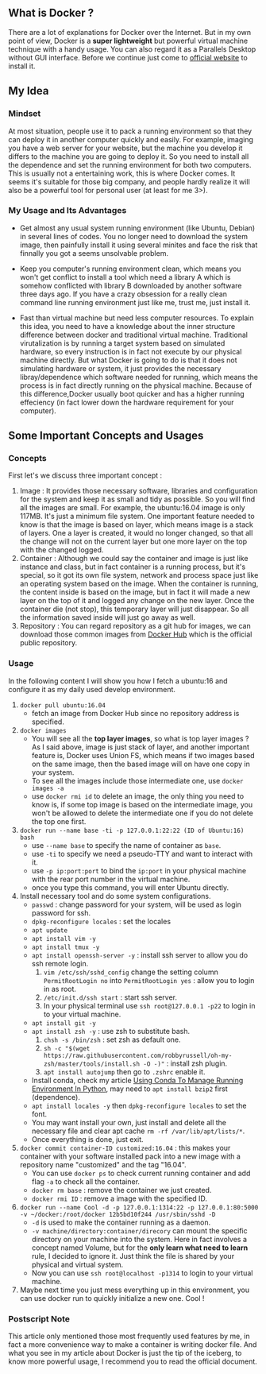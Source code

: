 ## What is Docker ?

There are a lot of explanations for Docker over the Internet. But in my own point of view, Docker is a **super lightweight** but powerful virtual machine technique with
a handy usage. You can also regard it as a Parallels Desktop without GUI interface. Before we continue just come to [official website](https://www.docker.com) to install it.

## My Idea

### Mindset

At most situation, people use it to pack a running environment so that they can deploy it in another computer quickly and easily. For example,
imaging you have a web server for your website, but the machine you develop it differs to the machine you are going to deploy it. So you need to
install all the dependence and set the running environment for both two computers. This is usually not a entertaining work, this is where Docker comes.
It seems it's suitable for those big company, and people hardly realize it will also be a powerful tool for personal user (at least for me 3>). 


### My Usage and Its Advantages

+ Get almost any usual system running environment  (like Ubuntu, Debian) in several lines of codes.
You no longer need to download the system image, then painfully install it using several minites and
face the risk that finnally you got a seems unsolvable problem.

+ Keep you computer's running environment clean, which means you won't get conflict to install a tool which need a library A
which is somehow conflicted with library B downloaded by another software three days ago. If you have a crazy obsession for a really clean command line running environment just like me, trust me, just install it.

+ Fast than virtual machine but need less computer resources. To explain this idea, you need to have a knowledge about the inner structure difference between docker and traditional virtual machine. Traditional virutalization is by running a target system based on simulated hardware, so every instruction is in fact not execute by our physical machine directly. But what Docker is going to do is that it does not simulating hardware or system, it just provides the necessary libray/dependence which software needed for running, which means the process is in fact directly running on the physical machine. Because of this difference,Docker usually boot quicker and has a higher running effeciency (in fact lower down the hardware requirement for your computer).


## Some Important Concepts and Usages

### Concepts

First let's we discuss three important concept :

1. Image : It provides those necessary software, libraries and configuration for the system and keep it as small and tidy as possible. So you will find all the
images are small. For example, the ubuntu:16.04 image is only 117MB. It's just a minimum file system. One important feature needed to know is that the image is
based on layer, which means image is a stack of layers. One a layer is created, it would no longer changed, so that all the change will not on the current layer
but one more layer on the top with the changed logged.
2. Container : Although we could say the container and image is just like instance and class, but in fact container is a running process, but it's special, so it
got its own file system, network and process space just like an operating system based on the image. When the container is running, the content inside is based on
the image, but in fact it will made a new layer on the top of it and logged any change on the new layer. Once the container die (not stop), this temporary layer will
just disappear. So all the information saved inside will just go away as well.
3. Repository : You can regard repository as a git hub for images, we can download those common images from [Docker Hub](https://hub.docker.com) which is the official
public repository.

### Usage

In the following content I will show you how I fetch a ubuntu:16 and configure it as my daily used develop environment.

1. `docker pull ubuntu:16.04`
    + fetch an image from Docker Hub since no repository address is specified.
2. `docker images`
    + You will see all the **top layer images**, so what is top layer images ? As I said above, image is just stack of layer, and another important feature is, Docker
    uses Union FS, which means if two images based on the same image, then the based image will on have one copy in your system. 
    + To see all the images include those intermediate one, use `docker images -a`
    + use `docker rmi id` to delete an image, the only thing you need to know is, if some top image is based on the intermediate image, you won't be allowed to delete
    the intermediate one if you do not delete the top one first.
3. `docker run --name base -ti -p 127.0.0.1:22:22 (ID of Ubuntu:16) bash`
    + use `--name base` to specify the name of container as `base`.
    + use `-ti` to specify we need a pseudo-TTY and want to interact with it.
    + use `-p ip:port:port` to bind the `ip:port` in your physical machine with the rear port number in the virtual machine.
    + once you type this command, you will enter Ubuntu directly.
4. Install necessary tool and do some system configurations.
    + `passwd` : change password for your system, will be used as login password for ssh.
    + `dpkg-reconfigure locales` : set the locales
    + `apt update`
    + `apt install vim -y`
    + `apt install tmux -y`
    + `apt install openssh-server -y` : install ssh server to allow you do ssh remote login.
        1. `vim /etc/ssh/sshd_config` change the setting column `PermitRootLogin no` into `PermitRootLogin yes` : allow you to login in as root.
        2. `/etc/init.d/ssh start` : start ssh server.
        3. In your physical terminal use `ssh root@127.0.0.1 -p22` to login in to your virtual machine.
    + `apt install git -y`
    + `apt install zsh -y` : use zsh to substitute bash.
        1. `chsh -s /bin/zsh` : set zsh as default one.
        2. `sh -c "$(wget https://raw.githubusercontent.com/robbyrussell/oh-my-zsh/master/tools/install.sh -O -)"` : install zsh plugin.
        3. `apt install autojump` then go to `.zshrc` enable it.
    + Install conda, check my article [Using Conda To Manage Running Environment In Python](https://github.com/nzhl/blog/blob/master/category/python/Using%20Conda%20TO%20Manage%20Running%20Environment%20In%20Python/README.md), may need to `apt install bzip2` first (dependence).
    + `apt install locales -y` then `dpkg-reconfigure locales` to set the font.
    + You may want install your own, just install and delete all the necessary file and clear apt cache `rm -rf /var/lib/apt/lists/*`.
    + Once everything is done, just exit.
5. `docker commit container-ID customized:16.04` : this makes your container with your software installed pack into a new image with a repository
name "customized" and the tag "16.04".
    + You can use `docker ps` to check current running container and add flag `-a` to check all the container.
    + `docker rm base` : remove the container we just created.
    + `docker rmi ID` :  remove a image with the specified ID.
6. `docker run --name Cool -d -p 127.0.0.1:1314:22 -p 127.0.0.1:80:5000 -v ~/docker:/root/docker 12b5bd10f244 /usr/sbin/sshd -D`
    + `-d` is used to make the container running as a daemon.
    + `-v machine/directory:container/direcory` can mount the specific directory on your machine into the system. Here in fact involves a concept
    named Volume, but for the **only learn what need to learn** rule, I decided to ignore it. Just think the file is shared by your
    physical and virtual system.
    + Now you can use `ssh root@localhost -p1314` to login to your virtual machine.
7. Maybe next time you just mess everything up in this environment, you can use docker run to quickly initialize a new one. Cool !

### Postscript Note

This article only mentioned those most frequently used features by me, in fact a more convenience way to make a container is writing docker file.
And what you see in my article about Docker is just the tip of the iceberg, to know more powerful usage, I recommend you to read the official document.
